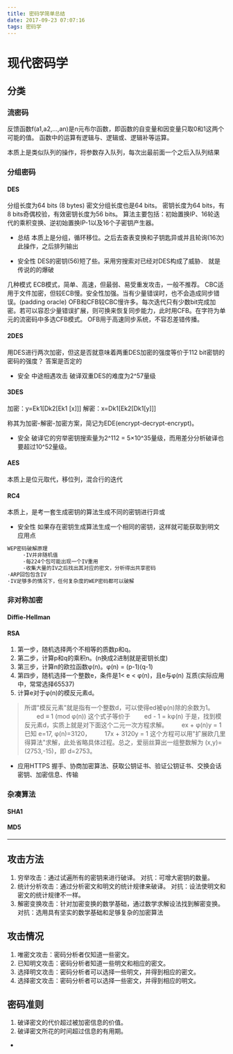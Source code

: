 ```yaml
---
title: 密码学简单总结
date: 2017-09-23 07:07:16
tags: 密码学
---
```

# 现代密码学

## 分类

### 流密码

反馈函数f(a1,a2,…,an)是n元布尔函数，即函数的自变量和因变量只取0和1这两个可能的值。
函数中的运算有逻辑与、逻辑或、逻辑补等运算。

本质上是类似队列的操作，将参数存入队列，每次出最前面一个之后入队列结果

### 分组密码
#### DES
分组长度为64 bits (8 bytes)
密文分组长度也是64 bits。
密钥长度为64 bits，有8 bits奇偶校验，有效密钥长度为56 bits。
算法主要包括：初始置换IP、16轮迭代的乘积变换、逆初始置换IP-1以及16个子密钥产生器。

* 总结
本质上是分组，循环移位。之后去查表变换和子钥匙异或并且轮询(16次)此操作，之后排列输出

* 安全性
DES的密钥(56)短了些。采用穷搜索对已经对DES构成了威胁．
就是传说的的爆破

几种模式
ECB模式，简单、高速，但最弱、易受重发攻击，一般不推荐。
CBC适用于文件加密，但较ECB慢。安全性加强。当有少量错误时，也不会造成同步错误。(padding oracle)
OFB和CFB较CBC慢许多。每次迭代只有少数bit完成加密。若可以容忍少量错误扩展，则可换来恢复同步能力，此时用CFB。在字符为单元的流密码中多选CFB模式。
OFB用于高速同步系统，不容忍差错传播。


#### 2DES
用DES进行两次加密，但这是否就意味着两重DES加密的强度等价于112 bit密钥的密码的强度？
答案是否定的

* 安全
中途相遇攻击
破译双重DES的难度为2^57量级

#### 3DES
加密：y=Ek1[Dk2[Ek1 [x]]]
解密：x=Dk1[Ek2[Dk1[y]]]

称其为加密-解密-加密方案，简记为EDE(encrypt-decrypt-encrypt)。

* 安全
破译它的穷举密钥搜索量为2^112 = 5×10^35量级，而用差分分析破译也要超过10^52量级。

#### AES

本质上是位元取代，移位列，混合行的迭代


#### RC4
本质上，是考一套生成密钥的算法生成不同的密钥进行异或

* 安全性
如果存在密钥生成算法生成一个相同的密钥，这样就可能获取到明文
应用点
```txt
WEP密码破解原理
     ·IV并非随机值
     ·每224个包可能出现一个IV重用
     ·收集大量的IV之后找出其对应的密文，分析得出共享密码
·ARP回包包含IV
·IV足够多的情况下，任何复杂度的WEP密码都可以破解
```


### 非对称加密

#### Diffie-Hellman

#### RSA
1. 第一步，随机选择两个不相等的质数p和q。
2. 第二步，计算p和q的乘积n。(n换成2进制就是密钥长度)
3. 第三步，计算n的欧拉函数φ(n)。φ(n) = (p-1)(q-1)
4. 第四步，随机选择一个整数e，条件是1< e < φ(n)，且e与φ(n) 互质(实际应用中，常常选择65537)
5. 计算e对于φ(n)的模反元素d。
>所谓"模反元素"就是指有一个整数d，可以使得ed被φ(n)除的余数为1。
　　ed ≡ 1 (mod φ(n))
这个式子等价于
　　ed - 1 = kφ(n)
于是，找到模反元素d，实质上就是对下面这个二元一次方程求解。
　　ex + φ(n)y = 1
已知 e=17, φ(n)=3120，
　　17x + 3120y = 1
这个方程可以用"扩展欧几里得算法"求解，此处省略具体过程。总之，爱丽丝算出一组整数解为 (x,y)=(2753,-15)，即 d=2753。


* 应用HTTPS
握手、协商加密算法、获取公钥证书、验证公钥证书、交换会话密钥、加密信息、传输






### 杂凑算法

#### SHA1


#### MD5

***

## 攻击方法
1. 穷举攻击：通过试遍所有的密钥来进行破译。
   对抗：可增大密钥的数量。
2. 统计分析攻击：通过分析密文和明文的统计规律来破译。
   对抗：设法使明文和密文的统计规律不一样。
3. 解密变换攻击：针对加密变换的数学基础，通过数学求解设法找到解密变换。
   对抗：选用具有坚实的数学基础和足够复杂的加密算法

## 攻击情况
1. 唯密文攻击：密码分析者仅知道一些密文。
2. 已知明文攻击：密码分析者知道一些明文和相应的密文。
3. 选择明文攻击：密码分析者可以选择一些明文，并得到相应的密文。
4. 选择密文攻击：密码分析者可以选择一些密文，并得到相应的明文。

## 密码准则
1. 破译密文的代价超过被加密信息的价值。
2. 破译密文所花的时间超过信息的有用期。
-
